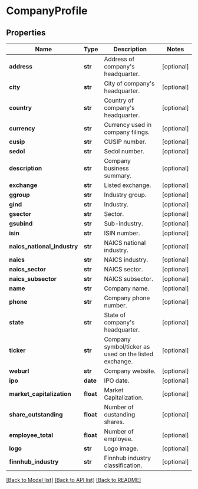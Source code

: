 # CompanyProfile

## Properties
Name | Type | Description | Notes
------------ | ------------- | ------------- | -------------
**address** | **str** | Address of company&#39;s headquarter. | [optional] 
**city** | **str** | City of company&#39;s headquarter. | [optional] 
**country** | **str** | Country of company&#39;s headquarter. | [optional] 
**currency** | **str** | Currency used in company filings. | [optional] 
**cusip** | **str** | CUSIP number. | [optional] 
**sedol** | **str** | Sedol number. | [optional] 
**description** | **str** | Company business summary. | [optional] 
**exchange** | **str** | Listed exchange. | [optional] 
**ggroup** | **str** | Industry group. | [optional] 
**gind** | **str** | Industry. | [optional] 
**gsector** | **str** | Sector. | [optional] 
**gsubind** | **str** | Sub-industry. | [optional] 
**isin** | **str** | ISIN number. | [optional] 
**naics_national_industry** | **str** | NAICS national industry. | [optional] 
**naics** | **str** | NAICS industry. | [optional] 
**naics_sector** | **str** | NAICS sector. | [optional] 
**naics_subsector** | **str** | NAICS subsector. | [optional] 
**name** | **str** | Company name. | [optional] 
**phone** | **str** | Company phone number. | [optional] 
**state** | **str** | State of company&#39;s headquarter. | [optional] 
**ticker** | **str** | Company symbol/ticker as used on the listed exchange. | [optional] 
**weburl** | **str** | Company website. | [optional] 
**ipo** | **date** | IPO date. | [optional] 
**market_capitalization** | **float** | Market Capitalization. | [optional] 
**share_outstanding** | **float** | Number of oustanding shares. | [optional] 
**employee_total** | **float** | Number of employee. | [optional] 
**logo** | **str** | Logo image. | [optional] 
**finnhub_industry** | **str** | Finnhub industry classification. | [optional] 

[[Back to Model list]](../README.md#documentation-for-models) [[Back to API list]](../README.md#documentation-for-api-endpoints) [[Back to README]](../README.md)



